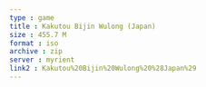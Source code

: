 ```yaml
---
type : game
title : Kakutou Bijin Wulong (Japan)
size : 455.7 M
format : iso
archive : zip
server : myrient
link2 : Kakutou%20Bijin%20Wulong%20%28Japan%29
---
```

